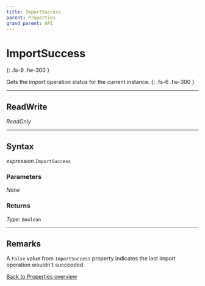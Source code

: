 ```yaml
---
title: ImportSuccess
parent: Properties
grand_parent: API
---
```


# ImportSuccess
{: .fs-9 .fw-300 }

Gets the import operation status for the current instance.
{: .fs-6 .fw-300 }

---

## ReadWrite

_ReadOnly_

---

## Syntax
*expression*.`ImportSuccess`

### Parameters

_None_

### Returns

*Type*: `Boolean`

---

## Remarks

A `False` value from `ImportSuccess` property indicates the last import operation wouldn't succeeded.

[Back to Properties overview](https://ws-garcia.github.io/VBA-CSV-interface/api/properties/)